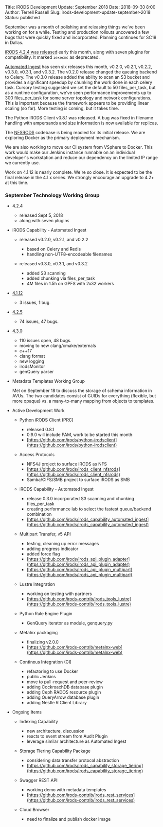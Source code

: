 Title: iRODS Development Update: September 2018
Date: 2018-09-30 8:00
Author: Terrell Russell
Slug: irods-development-update-september-2018
Status: published

September was a month of polishing and releasing things we've been working on for a while.  Testing and production rollouts uncovered a few bugs that were quickly fixed and incorporated.  Planning continues for SC18 in Dallas.

[iRODS 4.2.4 was released]({filename}/posts/irods-4-2-4-is-released.md) early this month, along with seven plugins for compatibility.  It marked `iexecmd` as deprecated.

[Automated Ingest](https://github.com/irods/irods_capability_automated_ingest) has seen six releases this month, v0.2.0, v0.2.1, v0.2.2, v0.3.0, v0.3.1, and v0.3.2.  The v0.2.0 release changed the queuing backend to Celery.  The v0.3.0 release added the ability to scan an S3 bucket and provides a significant speedup by chunking the work done in each celery task.  Cursory testing suggested we set the default to 50 files_per_task, but as a runtime configuration, we've seen performance improvements up to 300 files_per_task for some server topology and network configurations.  This is important because the framework appears to be providing linear scaling (so far).  More testing is coming, but it takes time.

The Python iRODS Client v0.8.1 was released.  A bug was fixed in filename handling with ampersands and size information is now available for replicas.

The [NFSRODS](https://github.com/irods/irods_client_nfsrods) codebase is being readied for its initial release.  We are exploring Docker as the primary deployment mechanism.

We are also working to move our CI system from VSphere to Docker.  This work would make our Jenkins instance runnable on an individual developer's workstation and reduce our dependency on the limited IP range we currently use.

Work on 4.1.12 is nearly complete.  We're so close.  It is expected to be the final release in the 4.1.x series.  We strongly encourage an upgrade to 4.2+ at this time.


### September Technology Working Group

- 4.2.4

    - released Sept 5, 2018
    - along with seven plugins

- iRODS Capability - Automated Ingest

    - released v0.2.0, v0.2.1, and v0.2.2
        - based on Celery and Redis
        - handling non-UTF8-encodeable filenames

    - released v0.3.0, v0.3.1, and v0.3.2
        - added S3 scanning
        - added chunking via files_per_task
        - 4M files in 1.5h on GPFS with 2x32 workers

- [4.1.12](https://github.com/irods/irods/milestone/27)

    - 3 issues, 1 bug.

- [4.2.5](https://github.com/irods/irods/milestone/30)

    - 74 issues, 47 bugs.

- [4.3.0](https://github.com/irods/irods/milestone/16)

    - 110 issues open, 48 bugs.
    - moving to new clang/cmake/externals
    - c++17
    - clang format
    - new logging
    - irodsMonitor
    - genQuery parser

- Metadata Templates Working Group

    Met on September 18 to discuss the storage of schema information in AVUs.  The two candidates consist of GUIDs for everything (flexible, but more opaque) vs. a many-to-many mapping from objects to templates.

- Active Development Work

    - Python iRODS Client (PRC)
        - released 0.8.1
        - 0.9.0 will include PAM, work to be started this month
        - [https://github.com/irods/python-irodsclient](https://github.com/irods/python-irodsclient)

    - Access Protocols
        - NFS4J project to surface iRODS as NFS
        - [https://github.com/irods/irods_client_nfsrods](https://github.com/irods/irods_client_nfsrods)
        - Samba/CIFS/SMB project to surface iRODS as SMB

    - iRODS Capability - Automated Ingest
        - release 0.3.0 incorporated S3 scanning and chunking files_per_task
        - creating performance lab to select the fastest queue/backend combination
        - [https://github.com/irods/irods_capability_automated_ingest](https://github.com/irods/irods_capability_automated_ingest)

    - Multipart Transfer, v5 API
        - testing, cleaning up error messages
        - adding progress indicator
        - added force flag
        - [https://github.com/irods/irods_api_plugin_adapter](https://github.com/irods/irods_api_plugin_adapter)
        - [https://github.com/irods/irods_api_plugin_multipart](https://github.com/irods/irods_api_plugin_multipart)

    - Lustre Integration
        - working on testing with partners
        - [https://github.com/irods-contrib/irods_tools_lustre](https://github.com/irods-contrib/irods_tools_lustre)

    - Python Rule Engine Plugin
        - GenQuery iterator as module, genquery.py

    - Metalnx packaging
        - finalizing v2.0.0
        - [https://github.com/irods-contrib/metalnx-web](https://github.com/irods-contrib/metalnx-web)

    - Continous Integration (CI)
        - refactoring to use Docker
        - public Jenkins
        - move to pull-request and peer-review
        - adding CockroachDB database plugin
        - adding Ceph RADOS resource plugin
        - adding QueryArrow database plugin
        - adding Nestle R Client Library

- Ongoing Items

    - Indexing Capability
        - new architecture, discussion
        - reacts to event stream from Audit Plugin
        - leverage similar architecture as Automated Ingest

    - Storage Tiering Capability Package
        - considering data transfer protocol abstraction
        - [https://github.com/irods/irods_capability_storage_tiering](https://github.com/irods/irods_capability_storage_tiering)

    - Swagger REST API
        - working demo with metadata templates
        - [https://github.com/irods-contrib/irods_rest_services](https://github.com/irods-contrib/irods_rest_services)

    - Cloud Browser
        - need to finalize and publish docker image
